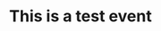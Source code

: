 ---
layout: event-single
title: This is a test event
image: /assets/uploads/jesse-orrico-rmWtVQN5RzU-unsplash.jpg
start: 2022-12-05 11:00:00Z
end: 2022-12-05 12:00:00Z
link_to: https://talks.cam.ac.uk/talk/index/172022
class: spark
desc: Professor Sarah Medland will speak as part of this seminar series on brain networks and other complex systems. The topic of her talk is 'ENIGMA at 10 - What have we learned from a decade of large scale collaborative neuroimaging?'.
---